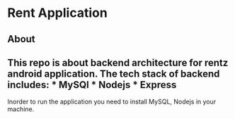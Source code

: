 Rent Application
================

About
-----

This repo is about backend architecture for rentz android application.
The tech stack of backend includes:
	* MySQl
	* Nodejs
	* Express
-----

Inorder to run the application you need to install MySQL, Nodejs in your machine.